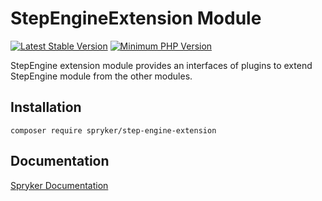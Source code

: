 # StepEngineExtension Module
[![Latest Stable Version](https://poser.pugx.org/spryker/step-engine-extension/v/stable.svg)](https://packagist.org/packages/spryker/step-engine-extension)
[![Minimum PHP Version](https://img.shields.io/badge/php-%3E%3D%207.4-8892BF.svg)](https://php.net/)

StepEngine extension module provides an interfaces of plugins to extend StepEngine module from the other modules.

## Installation

```
composer require spryker/step-engine-extension
```

## Documentation

[Spryker Documentation](https://docs.spryker.com)
